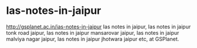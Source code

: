 # Ias-notes-in-jaipur
http://gsplanet.ac.in/ias-notes-in-jaipur Ias notes in jaipur, Ias notes in jaipur tonk road jaipur, Ias notes in jaipur mansarovar jaipur, Ias notes in jaipur malviya nagar jaipur, Ias notes in jaipur jhotwara jaipur etc, at GSPlanet.
